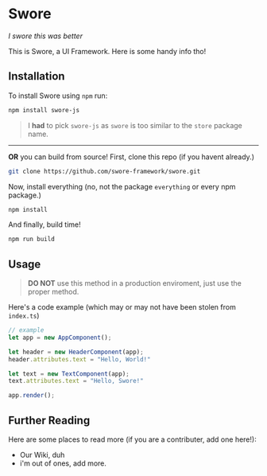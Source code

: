 # Swore
*I swore this was better*

This is Swore, a UI Framework. Here is some handy info tho!

## Installation
To install Swore using `npm` run:
```bash
npm install swore-js
```
> I **had** to pick `swore-js` as `swore` is too similar to the `store` package name.

---

**OR** you can build from source! First, clone this repo (if you havent already.)
```bash
git clone https://github.com/swore-framework/swore.git
```

Now, install everything (no, not the package `everything` or every npm package.)
```bash
npm install
```

And finally, build time!
```bash
npm run build
```

## Usage
> **DO NOT** use this method in a production enviroment, just use the proper method.

Here's a code example (which may or may not have been stolen from `index.ts`)
```ts
// example
let app = new AppComponent();

let header = new HeaderComponent(app);
header.attributes.text = "Hello, World!"

let text = new TextComponent(app);
text.attributes.text = "Hello, Swore!"

app.render();
```

## Further Reading
Here are some places to read more (if you are a contributer, add one here!):
* Our Wiki, duh
* i'm out of ones, add more.